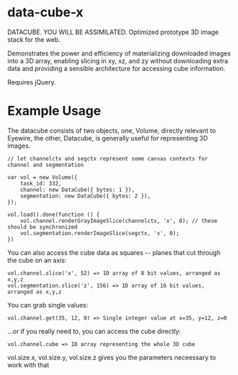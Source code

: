 # data-cube-x
DATACUBE. YOU WILL BE ASSIMILATED. Optimized prototype 3D image stack for the web.

Demonstrates the power and efficiency of materializing downloaded images into a 3D array, 
enabling slicing in xy, xz, and zy without downloading extra data and providing a sensible
architecture for accessing cube information.

Requires jQuery.

# Example Usage

The datacube consists of two objects, one, Volume, directly relevant to Eyewire, the other, Datacube, is generally useful for representing 3D images.

    // let channelctx and segctx represent some canvas contexts for channel and segmentation

	var vol = new Volume({ 
		task_id: 332,
		channel: new DataCube({ bytes: 1 }), 
		segmentation: new DataCube({ bytes: 2 }), 
	});

	vol.load().done(function () {
		vol.channel.renderGrayImageSlice(channelctx, 'x', 0); // these should be synchronized
		vol.segmentation.renderImageSlice(segctx, 'x', 0); 
	})

You can also access the cube data as squares -- planes that cut through the cube on an axis:

	vol.channel.slice('x', 52) => 1D array of 8 bit values, arranged as x,y,z
	vol.segmentation.slice('z', 156) => 1D array of 16 bit values, arranged as x,y,z

You can grab single values:

	vol.channel.get(35, 12, 0) => Single integer value at x=35, y=12, z=0

...or if you really need to, you can access the cube directly:

	vol.channel.cube => 1D array representing the whole 3D cube

vol.size.x, vol.size.y, vol.size.z gives you the parameters neceessary to work with that





